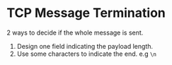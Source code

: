 # TCP Message Termination

2 ways to decide if the whole message is sent.

1. Design one field indicating the payload length.
2. Use some characters to indicate the end. e.g `\n`